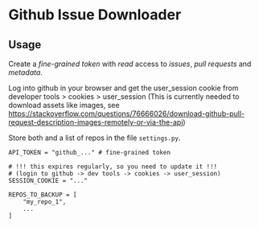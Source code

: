 # Github Issue Downloader #

## Usage ##
Create a *fine-grained token* with *read* access to *issues*, *pull requests* and *metadata*.

Log into github in your browser and get the user_session cookie from developer tools > cookies > user_session
(This is currently needed to download assets like images, see https://stackoverflow.com/questions/76666026/download-github-pull-request-description-images-remotely-or-via-the-api)

Store both and a list of repos in the file ```settings.py```.
```
API_TOKEN = "github_..." # fine-grained token

# !!! this expires regularly, so you need to update it !!!
# (login to github -> dev tools -> cookies -> user_session)
SESSION_COOKIE = "..."

REPOS_TO_BACKUP = [
    "my_repo_1",
    ...
]
```
